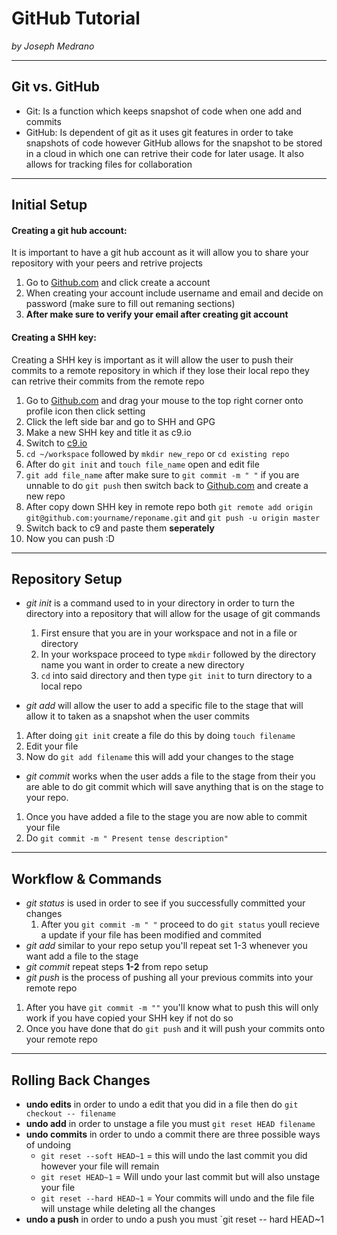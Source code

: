 # GitHub Tutorial

_by Joseph Medrano_

---
## Git vs. GitHub 
* Git: Is a function which keeps snapshot of code when one add and commits  
* GitHub: Is dependent of git as it uses git features in order to take snapshots of code however GitHub allows for the snapshot to be stored in a cloud in which one can retrive their code for later usage. It also allows for tracking files for collaboration

[comment]: <> (explained what each of the functions mean and what they do)

---
## Initial Setup
#### Creating a git hub account:
It is important to have a git hub account as it will allow you to share your repository with your peers and retrive projects
1. Go to [Github.com](https://github.com/login) and click create a account
2. When creating your account include username and email and decide on password (make sure to fill out remaning sections) 
3.  **After make sure to verify your email after creating git account** 

#### Creating a SHH key:  
Creating a SHH key is important as it will allow the user to push their commits to a remote repository in which if they lose their local repo they can retrive their commits from the remote repo
1. Go to [Github.com](https://github.com/login) and drag your mouse to the top right corner onto profile icon then click setting
2. Click the left side bar and go to SHH and GPG  
3. Make a new SHH key and title it as c9.io
4. Switch to [c9.io](https://c9.io/)
5. `cd ~/workspace` followed by `mkdir new_repo` or `cd existing repo`
6. After do `git init` and `touch file_name` open and edit file
7. `git add file_name` after make sure to `git commit -m " "` if you are unnable to do `git push` then switch back to [Github.com](https://github.com/login) and create a new repo
8. After copy down SHH key in remote repo both `git remote add origin git@github.com:yourname/reponame.git` and `git push -u origin master`
9. Switch back to c9 and paste them **seperately**
10. Now you can push :D

---
## Repository Setup
* _git init_ is a command used to in your directory in order to turn the directory into a repository that will allow for the usage of git commands   
   1. First ensure that you are in your workspace and not in a file or directory
   2. In your workspace proceed to type `mkdir` followed by the directory name you want in order to create a new directory
   3. `cd` into said directory and then type `git init` to turn directory to a local repo

* _git add_ will allow the user to add a specific file to the stage that will allow it to taken as a snapshot when the user commits
1. After doing `git init` create a file do this by doing `touch filename` 
2. Edit your file
3. Now do `git add filename` this will add your changes to the stage

* _git commit_ works when the user adds a file to the stage from their you are able to do git commit which will save anything that is on the stage to your repo.
1. Once you have added a file to the stage you are now able to commit your file
2. Do `git commit -m " Present tense description"`

---
## Workflow & Commands
* _git status_ is used in order to see if you successfully committed your changes
   1. After you `git commit -m " "` proceed to do `git status` youll recieve a update if your file has been modified and commited  
* _git add_ similar to your repo setup you'll repeat set 1-3 whenever you want add a file to the stage
* _git commit_ repeat steps **1-2** from repo setup
* _git push_ is the process of pushing all your previous commits into your remote repo 
1. After you have `git commit -m ""` you'll know what to push this will only work if you have copied your SHH key if not do so
2. Once you have done that do `git push` and it will push your commits onto your remote repo

---
## Rolling Back Changes 
* **undo edits** in order to undo a edit that you did in a file then  do `git checkout -- filename` 
* **undo add** in order to unstage a file you must `git reset HEAD filename`
* **undo commits** in order to undo a commit there are three possible ways of undoing 
   * `git reset --soft HEAD~1` = this will undo the last commit you did however your file will remain  
   * `git reset HEAD~1` = Will undo your last commit but will also unstage your file   
   * `git reset --hard HEAD~1` = Your commits will undo and the file file will unstage while deleting all the changes
* **undo a push** in order to undo a push you must `git reset -- hard HEAD~1

